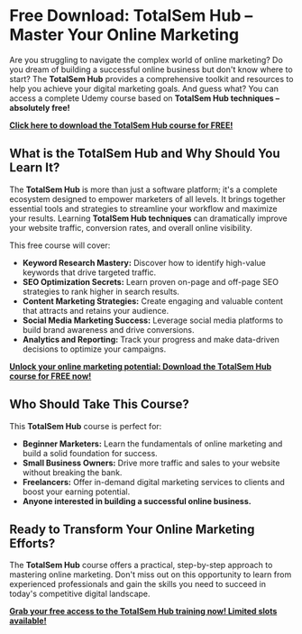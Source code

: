 # Free Download: TotalSem Hub – Master Your Online Marketing

Are you struggling to navigate the complex world of online marketing? Do you dream of building a successful online business but don't know where to start? The **TotalSem Hub** provides a comprehensive toolkit and resources to help you achieve your digital marketing goals. And guess what? You can access a complete Udemy course based on **TotalSem Hub techniques – absolutely free!**

[**Click here to download the TotalSem Hub course for FREE!**](https://udemywork.com/totalsem-hub)

## What is the TotalSem Hub and Why Should You Learn It?

The **TotalSem Hub** is more than just a software platform; it's a complete ecosystem designed to empower marketers of all levels. It brings together essential tools and strategies to streamline your workflow and maximize your results. Learning **TotalSem Hub techniques** can dramatically improve your website traffic, conversion rates, and overall online visibility.

This free course will cover:

*   **Keyword Research Mastery:** Discover how to identify high-value keywords that drive targeted traffic.
*   **SEO Optimization Secrets:** Learn proven on-page and off-page SEO strategies to rank higher in search results.
*   **Content Marketing Strategies:** Create engaging and valuable content that attracts and retains your audience.
*   **Social Media Marketing Success:** Leverage social media platforms to build brand awareness and drive conversions.
*   **Analytics and Reporting:** Track your progress and make data-driven decisions to optimize your campaigns.

[**Unlock your online marketing potential: Download the TotalSem Hub course for FREE now!**](https://udemywork.com/totalsem-hub)

## Who Should Take This Course?

This **TotalSem Hub** course is perfect for:

*   **Beginner Marketers:** Learn the fundamentals of online marketing and build a solid foundation for success.
*   **Small Business Owners:** Drive more traffic and sales to your website without breaking the bank.
*   **Freelancers:** Offer in-demand digital marketing services to clients and boost your earning potential.
*   **Anyone interested in building a successful online business.**

## Ready to Transform Your Online Marketing Efforts?

The **TotalSem Hub** course offers a practical, step-by-step approach to mastering online marketing. Don't miss out on this opportunity to learn from experienced professionals and gain the skills you need to succeed in today's competitive digital landscape.

**[Grab your free access to the TotalSem Hub training now! Limited slots available!](https://udemywork.com/totalsem-hub)**
